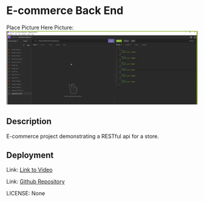 # E-commerce Back End

Place Picture Here
Picture: ![Screenshot](https://github.com/14Kappaman/13-Ecommerce-Back-End/blob/master/Screenshot%202022-03-05%20180637.png?raw=true)



## Description
E-commerce project demonstrating a RESTful api for a store.

## Deployment
Link: [Link to Video](https://watch.screencastify.com/v/BkFG7G2nEay6SUD1I9hh)

Link: [Github Repository](github.com/14Kappaman/13-Ecommerce-Back-End)


LICENSE: None

